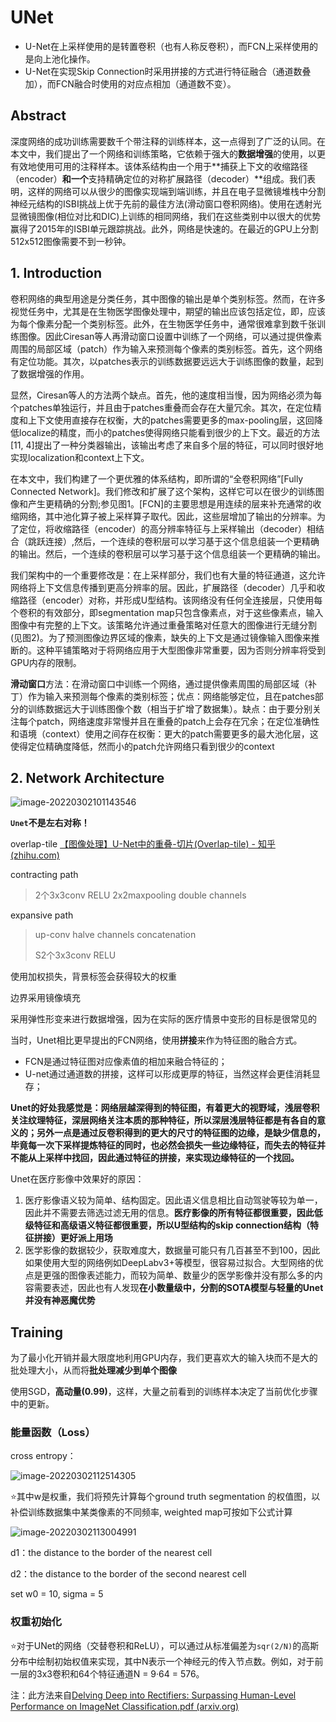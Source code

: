# UNet

- U-Net在上采样使用的是转置卷积（也有人称反卷积），而FCN上采样使用的是向上池化操作。
- U-Net在实现Skip Connection时采用拼接的方式进行特征融合（通道数叠加），而FCN融合时使用的对应点相加（通道数不变）。

## Abstract

深度网络的成功训练需要数千个带注释的训练样本，这一点得到了广泛的认同。在本文中，我们提出了一个网络和训练策略，它依赖于强大的**数据增强**的使用，以更有效地使用可用的注释样本。该体系结构由一个用于**捕获上下文的收缩路径（encoder）**和一个**支持精确定位的对称扩展路径（decoder）**组成。我们表明，这样的网络可以从很少的图像实现端到端训练，并且在电子显微镜堆栈中分割神经元结构的ISBI挑战上优于先前的最佳方法(滑动窗口卷积网络)。使用在透射光显微镜图像(相位对比和DIC)上训练的相同网络，我们在这些类别中以很大的优势赢得了2015年的ISBI单元跟踪挑战。此外，网络是快速的。在最近的GPU上分割512x512图像需要不到一秒钟。

## 1. Introduction

卷积网络的典型用途是分类任务，其中图像的输出是单个类别标签。然而，在许多视觉任务中，尤其是在生物医学图像处理中，期望的输出应该包括定位，即，应该为每个像素分配一个类别标签。此外，在生物医学任务中，通常很难拿到数千张训练图像。因此Ciresan等人再滑动窗口设置中训练了一个网络，可以通过提供像素周围的局部区域（patch）作为输入来预测每个像素的类别标签。首先，这个网络有定位功能。其次，以patches表示的训练数据要远远大于训练图像的数量，起到了数据增强的作用。

显然，Ciresan等人的方法两个缺点。首先，他的速度相当慢，因为网络必须为每个patches单独运行，并且由于patches重叠而会存在大量冗余。其次，在定位精度和上下文使用直接存在权衡，大的patches需要更多的max-pooling层，这回降低localize的精度，而小的patches使得网络只能看到很少的上下文。最近的方法[11, 4]提出了一种分类器输出，该输出考虑了来自多个层的特征，可以同时很好地实现localization和context上下文。

在本文中，我们构建了一个更优雅的体系结构，即所谓的“全卷积网络”[Fully Connected Network]。我们修改和扩展了这个架构，这样它可以在很少的训练图像和产生更精确的分割;参见图1。[FCN]的主要思想是用连续的层来补充通常的收缩网络，其中池化算子被上采样算子取代。因此，这些层增加了输出的分辨率。为了定位，将收缩路径（encoder）的高分辨率特征与上采样输出（decoder）相结合（跳跃连接）,然后，一个连续的卷积层可以学习基于这个信息组装一个更精确的输出。然后，一个连续的卷积层可以学习基于这个信息组装一个更精确的输出。

我们架构中的一个重要修改是：在上采样部分，我们也有大量的特征通道，这允许网络将上下文信息传播到更高分辨率的层。因此，扩展路径（decoder）几乎和收缩路径（encoder）对称，并形成U型结构。该网络没有任何全连接层，只使用每个卷积的有效部分，即segmentation map只包含像素点，对于这些像素点，输入图像中有完整的上下文。该策略允许通过重叠策略对任意大的图像进行无缝分割(见图2)。为了预测图像边界区域的像素，缺失的上下文是通过镜像输入图像来推断的。这种平铺策略对于将网络应用于大型图像非常重要，因为否则分辨率将受到GPU内存的限制。

**滑动窗口**方法：在滑动窗口中训练一个网络，通过提供像素周围的局部区域（补丁）作为输入来预测每个像素的类别标签；优点：网络能够定位，且在patches部分的训练数据远大于训练图像个数（相当于扩增了数据集）。缺点：由于要分别关注每个patch，网络速度非常慢并且在重叠的patch上会存在冗余；在定位准确性和语境（context）使用之间存在权衡：更大的patch需要更多的最大池化层，这使得定位精确度降低，然而小的patch允许网络只看到很少的context

## 2. Network Architecture

![image-20220302101143546](C:%5CUsers%5CBreeze%5CAppData%5CRoaming%5CTypora%5Ctypora-user-images%5Cimage-20220302101143546.png)

**`Unet`不是左右对称！**

overlap-tile [【图像处理】U-Net中的重叠-切片(Overlap-tile) - 知乎 (zhihu.com)](https://zhuanlan.zhihu.com/p/281404684)

contracting path

> 2个3x3conv  RELU  2x2maxpooling  double channels

expansive path 

> up-conv halve channels concatenation  
>
> S2个3x3conv RELU

使用加权损失，背景标签会获得较大的权重

边界采用镜像填充

采用弹性形变来进行数据增强，因为在实际的医疗情景中变形的目标是很常见的

当时，Unet相比更早提出的FCN网络，使用**拼接**来作为特征图的融合方式。

- FCN是通过特征图对应像素值的相加来融合特征的；
- U-net通过通道数的拼接，这样可以形成更厚的特征，当然这样会更佳消耗显存；

**Unet的好处我感觉是：网络层越深得到的特征图，有着更大的视野域，浅层卷积关注纹理特征，深层网络关注本质的那种特征，所以深层浅层特征都是有各自的意义的；另外一点是通过反卷积得到的更大的尺寸的特征图的边缘，是缺少信息的，毕竟每一次下采样提炼特征的同时，也必然会损失一些边缘特征，而失去的特征并不能从上采样中找回，因此通过特征的拼接，来实现边缘特征的一个找回。**

Unet在医疗影像中效果好的原因：

1. 医疗影像语义较为简单、结构固定。因此语义信息相比自动驾驶等较为单一，因此并不需要去筛选过滤无用的信息。**医疗影像的所有特征都很重要，因此低级特征和高级语义特征都很重要，所以U型结构的skip connection结构（特征拼接）更好派上用场**
2. 医学影像的数据较少，获取难度大，数据量可能只有几百甚至不到100，因此如果使用大型的网络例如DeepLabv3+等模型，很容易过拟合。大型网络的优点是更强的图像表述能力，而较为简单、数量少的医学影像并没有那么多的内容需要表述，因此也有人发现**在小数量级中，分割的SOTA模型与轻量的Unet并没有神恶魔优势**

## Training

为了最小化开销并最大限度地利用GPU内存，我们更喜欢大的输入块而不是大的批处理大小，从而将**批处理减少到单个图像**

使用SGD，**高动量(0.99)**，这样，大量之前看到的训练样本决定了当前优化步骤中的更新。

### 能量函数（Loss）

cross entropy：

![image-20220302112514305](C:%5CUsers%5CBreeze%5CAppData%5CRoaming%5CTypora%5Ctypora-user-images%5Cimage-20220302112514305.png)

:star:其中w是权重，我们将预先计算每个ground truth segmentation 的权值图，以补偿训练数据集中某类像素的不同频率, weighted map可按如下公式计算

![image-20220302113004991](C:%5CUsers%5CBreeze%5CAppData%5CRoaming%5CTypora%5Ctypora-user-images%5Cimage-20220302113004991.png)

d1：the distance to the border of the nearest cell

d2：the distance to the border of the second nearest cell

set w0 = 10, sigma = 5

### 权重初始化

:star:对于UNet的网络（交替卷积和ReLU），可以通过从标准偏差为`sqr(2/N)`的高斯分布中绘制初始权值来实现，其中N表示一个神经元的传入节点数。例如，对于前一层的3x3卷积和64个特征通道N = 9·64 =  576。

注：此方法来自[Delving Deep into Rectifiers: Surpassing Human-Level Performance on ImageNet Classification.pdf (arxiv.org)](https://arxiv.org/pdf/1502.01852.pdf)